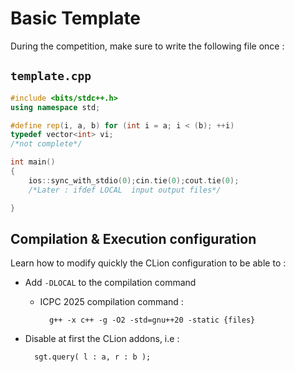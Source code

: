 # Basic Template

During the competition, make sure to write the following file once :

## `template.cpp`
```cpp
#include <bits/stdc++.h>
using namespace std;

#define rep(i, a, b) for (int i = a; i < (b); ++i)
typedef vector<int> vi;
/*not complete*/

int main()
{
    ios::sync_with_stdio(0);cin.tie(0);cout.tie(0);
    /*Later : ifdef LOCAL  input output files*/

}
```

## Compilation & Execution configuration

Learn how to modify quickly the CLion configuration to be able to :

- Add `-DLOCAL` to the compilation command
    - ICPC 2025 compilation command : 

            g++ -x c++ -g -O2 -std=gnu++20 -static {files}
- Disable at first the CLion addons, i.e :

        sgt.query( l : a, r : b );